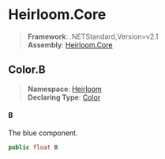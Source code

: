 # Heirloom.Core

> **Framework**: .NETStandard,Version=v2.1  
> **Assembly**: [Heirloom.Core][0]  

## Color.B

> **Namespace**: [Heirloom][0]  
> **Declaring Type**: [Color][1]  

#### B

The blue component.

```cs
public float B
```

[0]: ../../../Heirloom.Core.md
[1]: ../Color.md
